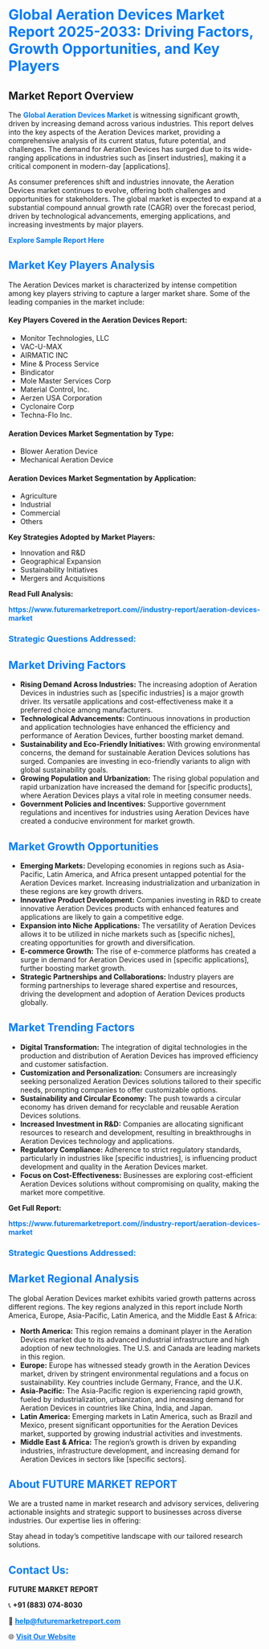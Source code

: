 <h1 style="color: #007BFF;">Global Aeration Devices Market Report 2025-2033: Driving Factors, Growth Opportunities, and Key Players</h1>

<section id="overview">
<h2>Market Report Overview</h2>
<p>The <a href="https://www.futuremarketreport.com//industry-report/aeration-devices-market" style="color: #007BFF; text-decoration: none;"><strong>Global Aeration Devices Market</strong></a> is witnessing significant growth, driven by increasing demand across various industries. This report delves into the key aspects of the Aeration Devices market, providing a comprehensive analysis of its current status, future potential, and challenges. The demand for Aeration Devices has surged due to its wide-ranging applications in industries such as [insert industries], making it a critical component in modern-day [applications].</p>
<p>As consumer preferences shift and industries innovate, the Aeration Devices market continues to evolve, offering both challenges and opportunities for stakeholders. The global market is expected to expand at a substantial compound annual growth rate (CAGR) over the forecast period, driven by technological advancements, emerging applications, and increasing investments by major players.</p>
</section>

<section id="overview">
<p><a href="https://www.futuremarketreport.com//request-sample/reportId=55414" style="color: #007BFF; text-decoration: none;"><strong>Explore Sample Report Here</strong></a></p>
</section>

<section id="key-players">
<h2 style="color: #007BFF;">Market Key Players Analysis</h2>
<p>The Aeration Devices market is characterized by intense competition among key players striving to capture a larger market share. Some of the leading companies in the market include:</p>
<h4>Key Players Covered in the Aeration Devices Report:</h4>
<ul><li>Monitor Technologies, LLC</li><li>VAC-U-MAX</li><li>AIRMATIC INC</li><li>Mine &amp; Process Service</li><li>Bindicator</li><li>Mole Master Services Corp</li><li>Material Control, Inc.</li><li>Aerzen USA Corporation</li><li>Cyclonaire Corp</li><li>Techna-Flo Inc.</li></ul>
<h4>Aeration Devices Market Segmentation by Type:</h4>
<ul><li>Blower Aeration Device</li><li>Mechanical Aeration Device</li></ul>

<h4>Aeration Devices Market Segmentation by Application:</h4>
<ul><li>Agriculture</li><li>Industrial</li><li>Commercial</li><li>Others</li></ul>
<p><strong>Key Strategies Adopted by Market Players:</strong></p>
<ul>
<li>Innovation and R&D</li>
<li>Geographical Expansion</li>
<li>Sustainability Initiatives</li>
<li>Mergers and Acquisitions</li>
</ul>
</section>

<section>
<p><strong>Read Full Analysis: </strong></p><a href="https://www.futuremarketreport.com//industry-report/aeration-devices-market" style="color: #007BFF; text-decoration: none;"><strong>https://www.futuremarketreport.com//industry-report/aeration-devices-market</strong></a>
<h3 style="color: #007BFF;">Strategic Questions Addressed:</h3>
</section>

<section id="driving-factors">
<h2 style="color: #007BFF;">Market Driving Factors</h2>
<ul>
<li><strong>Rising Demand Across Industries:</strong> The increasing adoption of Aeration Devices in industries such as [specific industries] is a major growth driver. Its versatile applications and cost-effectiveness make it a preferred choice among manufacturers.</li>
<li><strong>Technological Advancements:</strong> Continuous innovations in production and application technologies have enhanced the efficiency and performance of Aeration Devices, further boosting market demand.</li>
<li><strong>Sustainability and Eco-Friendly Initiatives:</strong> With growing environmental concerns, the demand for sustainable Aeration Devices solutions has surged. Companies are investing in eco-friendly variants to align with global sustainability goals.</li>
<li><strong>Growing Population and Urbanization:</strong> The rising global population and rapid urbanization have increased the demand for [specific products], where Aeration Devices plays a vital role in meeting consumer needs.</li>
<li><strong>Government Policies and Incentives:</strong> Supportive government regulations and incentives for industries using Aeration Devices have created a conducive environment for market growth.</li>
</ul>
</section>

<section id="growth-opportunities">
<h2 style="color: #007BFF;">Market Growth Opportunities</h2>
<ul>
<li><strong>Emerging Markets:</strong> Developing economies in regions such as Asia-Pacific, Latin America, and Africa present untapped potential for the Aeration Devices market. Increasing industrialization and urbanization in these regions are key growth drivers.</li>
<li><strong>Innovative Product Development:</strong> Companies investing in R&D to create innovative Aeration Devices products with enhanced features and applications are likely to gain a competitive edge.</li>
<li><strong>Expansion into Niche Applications:</strong> The versatility of Aeration Devices allows it to be utilized in niche markets such as [specific niches], creating opportunities for growth and diversification.</li>
<li><strong>E-commerce Growth:</strong> The rise of e-commerce platforms has created a surge in demand for Aeration Devices used in [specific applications], further boosting market growth.</li>
<li><strong>Strategic Partnerships and Collaborations:</strong> Industry players are forming partnerships to leverage shared expertise and resources, driving the development and adoption of Aeration Devices products globally.</li>
</ul>
</section>

<section id="trending-factors">
<h2 style="color: #007BFF;">Market Trending Factors</h2>
<ul>
<li><strong>Digital Transformation:</strong> The integration of digital technologies in the production and distribution of Aeration Devices has improved efficiency and customer satisfaction.</li>
<li><strong>Customization and Personalization:</strong> Consumers are increasingly seeking personalized Aeration Devices solutions tailored to their specific needs, prompting companies to offer customizable options.</li>
<li><strong>Sustainability and Circular Economy:</strong> The push towards a circular economy has driven demand for recyclable and reusable Aeration Devices solutions.</li>
<li><strong>Increased Investment in R&D:</strong> Companies are allocating significant resources to research and development, resulting in breakthroughs in Aeration Devices technology and applications.</li>
<li><strong>Regulatory Compliance:</strong> Adherence to strict regulatory standards, particularly in industries like [specific industries], is influencing product development and quality in the Aeration Devices market.</li>
<li><strong>Focus on Cost-Effectiveness:</strong> Businesses are exploring cost-efficient Aeration Devices solutions without compromising on quality, making the market more competitive.</li>
</ul>
</section>

<section>
<p><strong>Get Full Report: </strong></p><a href="https://www.futuremarketreport.com//industry-report/aeration-devices-market" style="color: #007BFF; text-decoration: none;"><strong>https://www.futuremarketreport.com//industry-report/aeration-devices-market</strong></a>
<h3 style="color: #007BFF;">Strategic Questions Addressed:</h3>
</section>


<section id="regional-analysis">
<h2 style="color: #007BFF;">Market Regional Analysis</h2>
<p>The global Aeration Devices market exhibits varied growth patterns across different regions. The key regions analyzed in this report include North America, Europe, Asia-Pacific, Latin America, and the Middle East & Africa:</p>
<ul>
<li><strong>North America:</strong> This region remains a dominant player in the Aeration Devices market due to its advanced industrial infrastructure and high adoption of new technologies. The U.S. and Canada are leading markets in this region.</li>
<li><strong>Europe:</strong> Europe has witnessed steady growth in the Aeration Devices market, driven by stringent environmental regulations and a focus on sustainability. Key countries include Germany, France, and the U.K.</li>
<li><strong>Asia-Pacific:</strong> The Asia-Pacific region is experiencing rapid growth, fueled by industrialization, urbanization, and increasing demand for Aeration Devices in countries like China, India, and Japan.</li>
<li><strong>Latin America:</strong> Emerging markets in Latin America, such as Brazil and Mexico, present significant opportunities for the Aeration Devices market, supported by growing industrial activities and investments.</li>
<li><strong>Middle East & Africa:</strong> The region’s growth is driven by expanding industries, infrastructure development, and increasing demand for Aeration Devices in sectors like [specific sectors].</li>
</ul>
</section>

<footer>
<h2 style="color: #007BFF;">About FUTURE MARKET REPORT</h2>
<p>We are a trusted name in market research and advisory services, delivering actionable insights and strategic support to businesses across diverse industries. Our expertise lies in offering:</p>

<p>Stay ahead in today’s competitive landscape with our tailored research solutions.</p>

<h2 style="color: #007BFF;">Contact Us:</h2>
<p><strong>FUTURE MARKET REPORT</strong></p>
<p>📞 <strong>+91 (883) 074-8030</strong></p>
<p>📧 <strong><a href="mailto:help@futuremarketreport.com" style="color: #007BFF;">help@futuremarketreport.com</a></strong></p>
<p>🌐 <strong><a href="https://www.futuremarketreport.com/" style="color: #007BFF;">Visit Our Website</a></strong></p>
</footer>